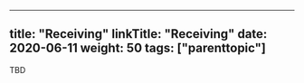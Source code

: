 
---
title: "Receiving"
linkTitle: "Receiving"
date: 2020-06-11
weight: 50
tags: ["parenttopic"]
---

TBD
